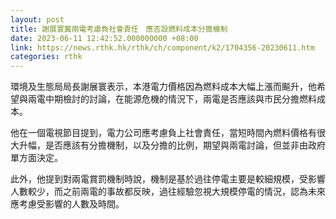 ```yaml
---
layout: post
title: 謝展寰冀兩電考慮負社會責任　應否設燃料成本分擔機制
date: 2023-06-11 12:42:52.000000000 +08:00
link: https://news.rthk.hk/rthk/ch/component/k2/1704356-20230611.htm
categories: rthk
---
```


環境及生態局局長謝展寰表示，本港電力價格因為燃料成本大幅上漲而飈升，他希望與兩電中期檢討的討論，在能源危機的情況下，兩電是否應該與巿民分擔燃料成本。

他在一個電視節目提到，電力公司應考慮負上社會責任，當短時間內燃料價格有很大升幅，是否應該有分擔機制，以及分擔的比例，期望與兩電討論，但並非由政府單方面決定。

此外，他提到對兩電賞罰機制時說，機制是基於過往停電主要是較細規模，受影響人數較少，而之前兩電的事故都反映，過往經驗忽視大規模停電的情況，認為未來應考慮受影響的人數及時間。
